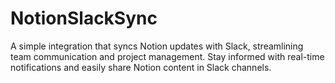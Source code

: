 # NotionSlackSync
A simple integration that syncs Notion updates with Slack, streamlining team communication and project management. Stay informed with real-time notifications and easily share Notion content in Slack channels.
